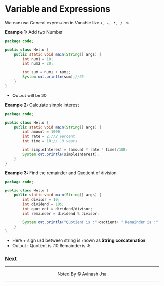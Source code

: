 # Variable and Expressions

We can use General expression in Variable like `+, -, *, /, %`.

**Example 1:** Add two Number

```java
package code;

public class Hello {
    public static void main(String[] args) {
        int num1 = 10;
        int num2 = 20;

        int sum = num1 + num2;
        System.out.println(sum);//30
    }
}
```

- Output will be 30

**Example 2:** Calculate simple interest

```java
package code;

public class Hello {
    public static void main(String[] args) {
        int amount = 1000;
        int rate = 2;//2 percent
        int time = 10;// 10 years

        int simpleInterest = (amount * rate * time)/100;
        System.out.println(simpleInterest);
    }
}
```

**Example 3:** Find the remainder and Quotient of division

```java
package code;

public class Hello {
    public static void main(String[] args) {
        int divisor = 10;
        int dividend = 105;
        int quotient = dividend/divisor;
        int remainder = dividend % divisor;

        System.out.println("Quotient is :"+quotient+ " Remainder is :" + remainder);
    }
}
```

- Here + sign usd between string is known as **String concatenation**
- Output : Quotient is :10 Remainder is :5

### [Next](./primitive.md)

<hr/>
<p align="center"> Noted By &copy Avinash Jha</p>
<hr/>
